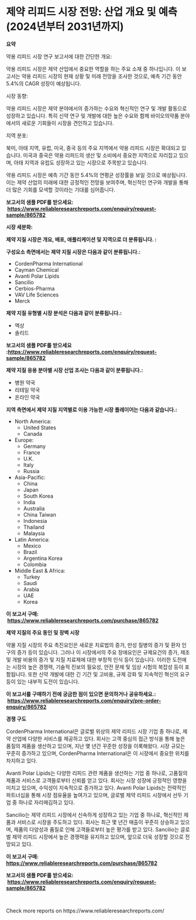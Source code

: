 <p><h1>제약 리피드 시장 전망: 산업 개요 및 예측 (2024년부터 2031년까지)</h1></p><p><strong>요약</strong></p>
<p><p>약용 리피드 시장 연구 보고서에 대한 간단한 개요:</p><p>약용 리피드 시장은 제약 산업에서 중요한 역할을 하는 주요 소재 중 하나입니다. 이 보고서는 약용 리피드 시장의 현재 상황 및 미래 전망을 조사한 것으로, 예측 기간 동안 5.4%의 CAGR 성장이 예상됩니다.</p><p>시장 동향:</p><p>약용 리피드 시장은 제약 분야에서의 증가하는 수요와 혁신적인 연구 및 개발 활동으로 성장하고 있습니다. 특히 신약 연구 및 개발에 대한 높은 수요와 함께 바이오의약품 분야에서의 새로운 기회들이 시장을 견인하고 있습니다.</p><p>지역 분포:</p><p>북미, 아태 지역, 유럽, 미국, 중국 등의 주요 지역에서 약용 리피드 시장은 확대되고 있습니다. 미국과 중국은 약용 리피드의 생산 및 소비에서 중요한 지역으로 자리잡고 있으며, 아태 지역과 유럽도 성장하고 있는 시장으로 주목받고 있습니다.</p><p>약용 리피드 시장은 예측 기간 동안 5.4%의 연평균 성장률을 보일 것으로 예상됩니다. 이는 제약 산업의 미래에 대한 긍정적인 전망을 보여주며, 혁신적인 연구와 개발을 통해 더 많은 기회를 모색할 것이라는 기대를 심어줍니다.</p></p>
<p><strong>보고서의 샘플 PDF를 받으세요: &nbsp;<a href="https://www.reliableresearchreports.com/enquiry/request-sample/865782">https://www.reliableresearchreports.com/enquiry/request-sample/865782</a></strong></p>
<p><strong>시장 세분화:</strong></p>
<p><strong> 제약 지질 시장은 개요, 배포, 애플리케이션 및 지역으로 더 분류됩니다. :</strong></p>
<p><strong>구성요소 측면에서는 제약 지질 시장은 다음과 같이 분류됩니다.:</strong></p>
<p><ul><li>CordenPharma International</li><li>Cayman Chemical</li><li>Avanti Polar Lipids</li><li>Sancilio</li><li>Cerbios-Pharma</li><li>VAV Life Sciences</li><li>Merck</li></ul></p>
<p><strong> 제약 지질 유형별 시장 분석은 다음과 같이 분류됩니다.:</strong></p>
<p><ul><li>액상</li><li>솔리드</li></ul></p>
<p><strong>보고서의 샘플 PDF를 받으세요 :<a href="https://www.reliableresearchreports.com/enquiry/request-sample/865782">https://www.reliableresearchreports.com/enquiry/request-sample/865782</a></strong></p>
<p><strong> 제약 지질 응용 분야별 시장 산업 조사는 다음과 같이 분류됩니다.:</strong></p>
<p><ul><li>병원 약국</li><li>리테일 약국</li><li>온라인 약국</li></ul></p>
<p><strong>지역 측면에서 제약 지질 지역별로 이용 가능한 시장 플레이어는 다음과 같습니다.:</strong></p>
<p><ul>
    <li>
        North America:
        <ul>
            <li>United States</li>
            <li>Canada</li>
        </ul>
    </li>
    <li>
        Europe:
        <ul>
            <li>Germany</li>
            <li>France</li>
            <li>U.K.</li>
            <li>Italy</li>
            <li>Russia</li>
        </ul>
    </li>
    <li>
        Asia-Pacific:
        <ul>
            <li>China</li>
            <li>Japan</li>
            <li>South Korea</li>
            <li>India</li>
            <li>Australia</li>
            <li>China Taiwan</li>
            <li>Indonesia</li>
            <li>Thailand</li>
            <li>Malaysia</li>
        </ul>
    </li>
    <li>
        Latin America:
        <ul>
            <li>Mexico</li>
            <li>Brazil</li>
            <li>Argentina Korea</li>
            <li>Colombia</li>
        </ul>
    </li>
    <li>
        Middle East & Africa:
        <ul>
            <li>Turkey</li>
            <li>Saudi</li>
            <li>Arabia</li>
            <li>UAE</li>
            <li>Korea</li>
        </ul>
    </li>
    </ul></p>
<p><strong>이 보고서 구매: &nbsp;<a href="https://www.reliableresearchreports.com/purchase/865782">https://www.reliableresearchreports.com/purchase/865782</a></strong></p>
<p><strong>제약 지질의 주요 동인 및 장벽 시장</strong></p>
<p><p>약물 지질 시장의 주요 촉진요인은 새로운 치료법의 증가, 만성 질병의 증가 및 환자 인구의 증가 등이 있습니다. 그러나 이 시장에서의 주요 장애요인은 규제요건의 증가, 제조 및 개발 비용의 증가 및 지질 치료제에 대한 부정적 인식 등이 있습니다. 이러한 도전에는 시장의 높은 경쟁력, 기술적 진보의 필요성, 안전 문제 및 임상 시험의 복잡성 등이 포함됩니다. 또한 신약 개발에 대한 긴 기간 및 고비용, 규제 강화 및 지속적인 혁신의 요구 등이 있는 내부적 도전이 있습니다.</p></p>
<p><strong>이 보고서를 구매하기 전에 궁금한 점이 있으면 문의하거나 공유하세요.: &nbsp;<a href="https://www.reliableresearchreports.com/enquiry/pre-order-enquiry/865782">https://www.reliableresearchreports.com/enquiry/pre-order-enquiry/865782</a></strong></p>
<p><strong>경쟁 구도</strong></p>
<p><p>CordenPharma International은 글로벌 위상의 제약 리피드 시장 기업 중 하나로, 제약 산업에 다양한 서비스를 제공하고 있다. 회사는 고객 중심의 접근 방식을 통해 높은 품질의 제품을 생산하고 있으며, 지난 몇 년간 꾸준한 성장을 이룩해왔다. 시장 규모는 꾸준히 증가하고 있으며, CordenPharma International은 이 시장에서 중요한 위치를 차지하고 있다.</p><p>Avanti Polar Lipids는 다양한 리피드 관련 제품을 생산하는 기업 중 하나로, 고품질의 제품과 서비스로 고객들로부터 신뢰를 얻고 있다. 회사는 시장 성장에 긍정적인 영향을 미치고 있으며, 수익성이 지속적으로 증가하고 있다. Avanti Polar Lipids는 전략적인 파트너십을 통해 시장 점유율을 높여가고 있으며, 글로벌 제약 리피드 시장에서 선두 기업 중 하나로 자리매김하고 있다.</p><p>Sancilio는 제약 리피드 시장에서 신속하게 성장하고 있는 기업 중 하나로, 혁신적인 제품과 서비스로 시장을 주도하고 있다. 회사는 최근 몇 년간 매출이 꾸준히 상승하고 있으며, 제품의 다양성과 품질로 인해 고객들로부터 높은 평가를 받고 있다. Sancilio는 글로벌 제약 리피드 시장에서 높은 경쟁력을 유지하고 있으며, 앞으로 더욱 성장할 것으로 전망되고 있다.</p></p>
<p><strong>이 보고서 구매: &nbsp; <a href="https://www.reliableresearchreports.com/purchase/865782">https://www.reliableresearchreports.com/purchase/865782</a></strong></p>
<p><strong>보고서의 샘플 PDF를 받으세요: &nbsp;<a href="https://www.reliableresearchreports.com/enquiry/request-sample/865782">https://www.reliableresearchreports.com/enquiry/request-sample/865782</a></strong><strong></strong></p>
<p>&nbsp;</p>
<p>Check more reports on https://www.reliableresearchreports.com/</p>